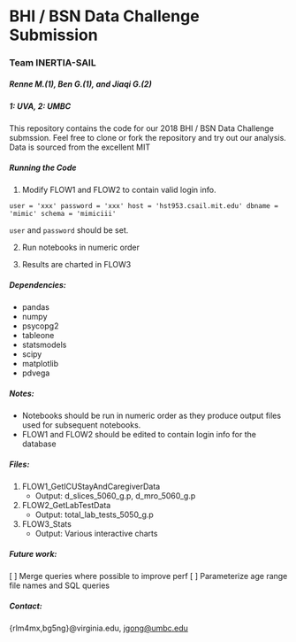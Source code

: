 # BHI / BSN Data Challenge Submission

### Team INERTIA-SAIL
##### Renne M.(1), Ben G.(1), and Jiaqi G.(2)
##### 1: UVA, 2: UMBC

This repository contains the code for our 2018 BHI / BSN Data Challenge submssion.
Feel free to clone or fork the repository and try out our analysis. Data is sourced from the excellent MIT 

##### Running the Code

1. Modify FLOW1 and FLOW2 to contain valid login info. 

`user = 'xxx'
password = 'xxx'
host = 'hst953.csail.mit.edu'
dbname = 'mimic'
schema = 'mimiciii'`

`user` and `password` should be set.

2. Run notebooks in numeric order

3. Results are charted in FLOW3

##### Dependencies:

* pandas
* numpy
* psycopg2
* tableone
* statsmodels
* scipy
* matplotlib
* pdvega 

##### Notes:

* Notebooks should be run in numeric order as they produce output files used for subsequent notebooks.
* FLOW1 and FLOW2 should be edited to contain login info for the database

##### Files:

1. FLOW1_GetICUStayAndCaregiverData 
    * Output: d_slices_5060_g.p, d_mro_5060_g.p
2. FLOW2_GetLabTestData
    * Output: total_lab_tests_5050_g.p
3. FLOW3_Stats
    * Output: Various interactive charts

##### Future work:

[ ] Merge queries where possible to improve perf
[ ] Parameterize age range file names and SQL queries

##### Contact:

{rlm4mx,bg5ng}@virginia.edu, jgong@umbc.edu
